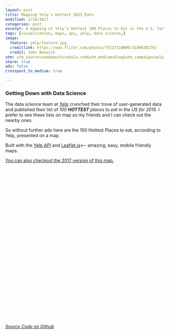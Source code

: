 ```yaml
---
layout: post
title: Mapping Yelp's Hottest 2015 Eats
modified: 2/16/2017
categories: post
excerpt: A mapping of Yelp’s Hottest 100 Places to Eat in the U.S. for 2015.
tags: [visualization, maps, api, yelp, data science,]
image: 
  feature: yelp/feature.jpg
  creditlink: https://www.flickr.com/photos/7511731@N06/3196630278/
  credit: John Beswick
utm: utm_source=sandeepchivukula.com&utm_medium=blog&utm_campaign=yelp-100-visualization
share: true
ads: false
crosspost_to_medium: true

---
```


### Getting Down with Data Science

The data science team at [Yelp](http://officialblog.yelp.com/2015/01/yelps-top-100-places-to-eat-in-the-us-for-2015.html?{{page.utm}}) crunched  their trove of user-generated data and published their list of _100 __HOTTEST__ places to eat in the US for 2015_. I prefer to see these lists on map so my friends and I can check out the nearby ones.

So without further ado here are the 100 Hottest Places to eat, according to Yelp, presented on a map. 

Built with the [Yelp API](http://www.yelp.com/developers/?{{page.utm}}) and [Leaflet.js](https://leafletjs.com/?{{page.utm}})<-- amazing, easy, mobile friendly maps.

[You can also checkout the 2017 version of this map.](/post/2017/02/16/mapping-100-hottest-places-to-eat-2017/)


<div id="map"></div>
<link rel="stylesheet" href="http://cdn.leafletjs.com/leaflet-0.7.3/leaflet.css" />
<script src="http://cdn.leafletjs.com/leaflet-0.7.3/leaflet.js"></script>
<style> #map { height: 480px; width: 100%; } </style>
<script>
function initialize ()
{
var southWest = L.latLng(15, -170),
    northEast = L.latLng(60, -50),
    bounds = L.latLngBounds(southWest, northEast);

  var map = L.map('map',{center:[34, -94], zoom:3, maxBounds:bounds, minZoom:3});

  L.tileLayer('http://{s}.tile.osm.org/{z}/{x}/{y}.png', {
    attribution: '&copy; <a href="http://osm.org/copyright">OpenStreetMap</a> contributors'
  }).addTo(map);

  //Be sure you've loaded JQuery
  $.getJSON("/yelp-api-output-2015.json", function(json) {
    json.forEach(function(item){
      var marker = L.marker([item.coordinates.latitude,item.coordinates.longitude]).addTo(map);
      marker.bindPopup("<div><p><a href="+item.url+"><em style=\"margin:0\">"+item.name+"</em></a><br><small>"+item.address.pop().match(/(.*\, \w\w).*/)[1]+"   </small><br><img src="+item.rating_img_url+"></a><br><img  src=\"http://s3-media3.fl.yelpcdn.com/assets/2/www/img/3049d7633b6e/developers/reviewsFromYelpRED.gif\"></p></div>");
    });
  });
}
window.onload = initialize;
</script>

[_Source Code on Github_](https://github.com/sandeep/yelp-map/?{{page.utm}})
